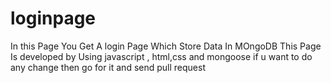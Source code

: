 # loginpage
In this Page You Get A login Page Which Store Data In MOngoDB
This Page Is developed by Using javascript , html,css and mongoose
if u want to do any change then go for it and send pull request
